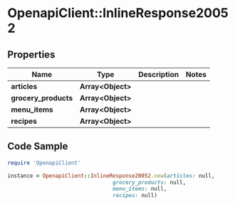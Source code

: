 # OpenapiClient::InlineResponse20052

## Properties

Name | Type | Description | Notes
------------ | ------------- | ------------- | -------------
**articles** | **Array&lt;Object&gt;** |  | 
**grocery_products** | **Array&lt;Object&gt;** |  | 
**menu_items** | **Array&lt;Object&gt;** |  | 
**recipes** | **Array&lt;Object&gt;** |  | 

## Code Sample

```ruby
require 'OpenapiClient'

instance = OpenapiClient::InlineResponse20052.new(articles: null,
                                 grocery_products: null,
                                 menu_items: null,
                                 recipes: null)
```


